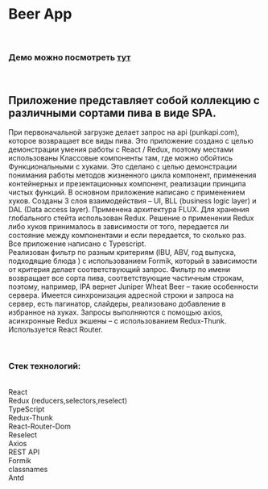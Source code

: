 # Beer App

<br/>

### Демо можно посмотреть [тут](https://tanovik.github.io/BeerApp/)

<br/>

## Приложение представляет собой коллекцию с различными сортами пива в виде SPA.

При первоначальной загрузке делает запрос на api (punkapi.com), которое возвращает все виды пива.
Это приложение создано с целью демонстрации умения работы с React / Redux, поэтому местами использованы Классовые компоненты там, где можно обойтись Функциональными с хуками. Это сделано с целью демонстрации понимания работы методов жизненного цикла компонент, применения контейнерных и презентационных компонент, реализации принципа чистых функций. В основном приложение написано с применением хуков. Созданы 3 слоя взаимодействия – UI, BLL (business logic layer) и DAL (Data access layer). Применена архитектура FLUX. Для хранения глобального стейта использован Redux. Решение о применении Redux либо хуков принималось в зависимости от того, передается ли состояние между компонентами и если передается, то сколько раз.
<br/>
Все приложение написано с Typescript.
<br/>
Реализован фильтр по разным критериям (IBU, ABV, год выпуска, подходящие блюда ) с использованием Formik, который в зависимости от критерия делает соответствующий запрос. Фильтр по имени возвращает все сорта пива, соответствующие частичным строкам, поэтому, например, IPA вернет Juniper Wheat Beer – такие особенности сервера. Имеется синхронизация адресной строки и запроса на сервер, есть пагинатор, слайдеры, реализовано добавление в избранное на хуках. Запросы выполняются с помощью axios, асинхронные Redux экшены – с использованием Redux-Thunk. Используется React Router.

<br/>

### Стек технологий:

<br/>
React
<br/>
Redux (reducers,selectors,reselect)
<br/>
TypeScript
<br/>
Redux-Thunk
<br/>
React-Router-Dom
<br/>
Reselect
<br/>
Axios
<br/>
REST API
<br/>
Formik
<br/>
classnames
<br/>
Antd
<br/>
